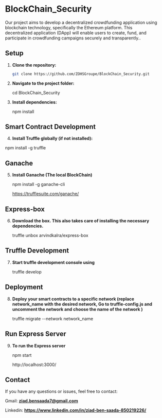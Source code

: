 # BlockChain_Security

Our project aims to develop a decentralized crowdfunding application using blockchain technology, specifically the Ethereum platform. This decentralized application (DApp) will enable users to create, fund, and participate in crowdfunding campaigns securely and transparently..

## Setup

1. **Clone the repository:**

   ```bash
   git clone https://github.com/ZOHSGroupe/BlockChain_Security.git

2. **Navigate to the project folder:**

     cd BlockChain_Security

3. **Install dependencies:**

     npm install

## Smart Contract Development
4. **Install Truffle globally (if not installed):**

  npm install -g truffle

## Ganache
5. **Install Ganache (The local BlockChain)**
   
   npm install -g ganache-cli
   
   https://trufflesuite.com/ganache/

## Express-box
6. **Download the box. This also takes care of installing the necessary dependencies.**

      truffle unbox arvindkalra/express-box

## Truffle Development
7. **Start truffle development console using**

      truffle develop

## Deployment
8. **Deploy your smart contracts to a specific network (replace network_name with the desired network, Go to truffle-config.js and uncomment the network and choose the name of the network )**

   truffle migrate --network network_name

## Run Express Server
9. **To run the Express server**

    npm start

   http://localhost:3000/
   
## Contact
If you have any questions or issues, feel free to contact:

   Gmail: **ziad.bensaada7@gmail.com**
   
   Linkedin: **https://www.linkedin.com/in/ziad-ben-saada-850219226/**
